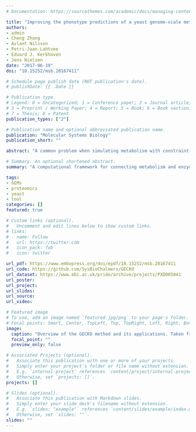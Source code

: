 ```yaml
---
# Documentation: https://sourcethemes.com/academic/docs/managing-content/

title: "Improving the phenotype predictions of a yeast genome-scale metabolic model by incorporating enzymatic constraints"
authors:
- admin
- Cheng Zhang
- Avlant Nilsson
- Petri-Jaan Lahtvee
- Eduard J. Kerkhoven
- Jens Nielsen
date: "2017-06-19"
doi: "10.15252/msb.20167411"

# Schedule page publish date (NOT publication's date).
# publishDate: {{ .Date }}

# Publication type.
# Legend: 0 = Uncategorized; 1 = Conference paper; 2 = Journal article;
# 3 = Preprint / Working Paper; 4 = Report; 5 = Book; 6 = Book section;
# 7 = Thesis; 8 = Patent
publication_types: ["2"]

# Publication name and optional abbreviated publication name.
publication: "Molecular Systems Biology"
publication_short: ""

abstract: "A common problem when simulating metabolism with constraint-based modeling is that the user has to define _a priori_ the limitations of consumption, production and/or growth, as otherwise there are no internal constraints in the model that represent a biologically meaningful maximum capacity. This paper introduced GECKO, my flagship project throughout my PhD. GECKO is a computational tool that connects in a straightforward way metabolic fluxes to enzyme levels, imposing intrinsic limitations in metabolism due to the limited intracellular space for enzymes. We tested this approach for _S. cerevisiae_, creating a so-called 'enzyme-constrained model' (ecModel) of yeast, and with it we showed that without including any additional constraints we were able to correctly predict cell phisiology under a number of experimental conditions, provide insight into enzyme usage across metabolism, and significantly reduce the inherent variability of flux predictions."

# Summary. An optional shortened abstract.
summary: "A computational framework for connecting metabolism and enzyme levels"

tags:
- GEMs
- proteomics
- yeast
- tool
categories: []
featured: true

# Custom links (optional).
#   Uncomment and edit lines below to show custom links.
# links:
# - name: Follow
#   url: https://twitter.com
#   icon_pack: fab
#   icon: twitter

url_pdf: https://www.embopress.org/doi/epdf/10.15252/msb.20167411
url_code: https://github.com/SysBioChalmers/GECKO
url_dataset: https://www.ebi.ac.uk/pride/archive/projects/PXD005041
url_poster:
url_project:
url_slides:
url_source:
url_video:

# Featured image
# To use, add an image named `featured.jpg/png` to your page's folder.
# Focal points: Smart, Center, TopLeft, Top, TopRight, Left, Right, BottomLeft, Bottom, BottomRight.
image:
  caption: "Overview of the GECKO method and its applications. Taken from the original publication: https://www.doi.org/10.15252/msb.20167411"
  focal_point: ""
  preview_only: false

# Associated Projects (optional).
#   Associate this publication with one or more of your projects.
#   Simply enter your project's folder or file name without extension.
#   E.g. `internal-project` references `content/project/internal-project/index.md`.
#   Otherwise, set `projects: []`.
projects: []

# Slides (optional).
#   Associate this publication with Markdown slides.
#   Simply enter your slide deck's filename without extension.
#   E.g. `slides: "example"` references `content/slides/example/index.md`.
#   Otherwise, set `slides: ""`.
slides: ""
---
```

